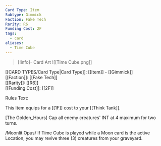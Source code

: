 ```yaml
---
Card Type: Item
Subtype: Gimmick
Faction: Fake Tech
Rarity: R6
Funding Cost: 2F
tags:
  - card
aliases:
  - Time Cube
---
```

> [!info]- Card Art
> ![[Time Cube.png]]

[[CARD TYPES/Card Type|Card Type]]: [[Item]] - [[Gimmick]]  
[[Faction]]: [[Fake Tech]]  
[[Rarity]]: [[R6]]  
[[Funding Cost]]: [[2F]]  

Rules Text:  

This Item equips for a [[1F]] cost to your [[Think Tank]].  

[The Golden_Hours] Cap all enemy creatures' INT at 4 maximum for two turns.   

/Moonlit Opus/ If Time Cube is played while a Moon card is the active Location, you may revive three (3) creatures from your graveyard.  